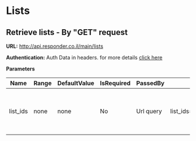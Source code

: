 # Lists

## Retrieve lists - By "GET" request

**URL:** http://api.responder.co.il/main/lists

**Authentication:** Auth Data in headers. for more details [click here](https://github.com/chenrosenblum/my-description/tree/master/Authentication/ )

**Parameters**
  
  | Name     | Range    | DefaultValue | IsRequired | PassedBy  | Example     | Invalid Values | NOTE!                             |
  | ---------|----------|--------------|------------|-----------|-------------|----------------|-----------------------------------|
  | list_ids | none     | none         | No         | Url query | list_ids=123456,78910 | Invalid ID's will be returned in a JSON array of "INVALID_LIST_IDS" |NOTE! when used with "limit" or "offset" results are unpredictable
  
